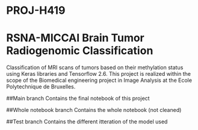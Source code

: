 # PROJ-H419
# RSNA-MICCAI Brain Tumor Radiogenomic Classification
Classification of MRI scans of tumors based on their methylation status using Keras libraries and Tensorflow 2.6. This project is realized within the scope of the Biomedical engineering project in Image Analysis at the Ecole Polytechnique de Bruxelles.

##Main branch 
Contains the final notebook of this project

##Whole notebook branch
Contains the whole notebook (not cleaned)

##Test branch
Contains the different itteration of the model used
